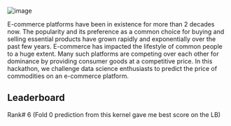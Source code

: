 ![image](https://user-images.githubusercontent.com/37707687/84626282-70791400-af02-11ea-8a28-b533ee460ad9.png)

E-commerce platforms have been in existence for more than 2 decades now. The popularity and its preference as a common choice for buying and selling essential products have grown rapidly and exponentially over the past few years. E-commerce has impacted the lifestyle of common people to a huge extent. Many such platforms are competing over each other for dominance by providing consumer goods at a competitive price. In this hackathon, we challenge data science enthusiasts to predict the price of commodities on an e-commerce platform.

## Leaderboard
Rank# 6
(Fold 0 prediction from this kernel gave me best score on the LB)
